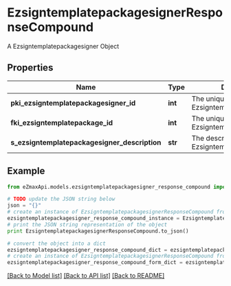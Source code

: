 # EzsigntemplatepackagesignerResponseCompound

A Ezsigntemplatepackagesigner Object

## Properties

Name | Type | Description | Notes
------------ | ------------- | ------------- | -------------
**pki_ezsigntemplatepackagesigner_id** | **int** | The unique ID of the Ezsigntemplatepackagesigner | 
**fki_ezsigntemplatepackage_id** | **int** | The unique ID of the Ezsigntemplatepackage | 
**s_ezsigntemplatepackagesigner_description** | **str** | The description of the Ezsigntemplatepackagesigner | 

## Example

```python
from eZmaxApi.models.ezsigntemplatepackagesigner_response_compound import EzsigntemplatepackagesignerResponseCompound

# TODO update the JSON string below
json = "{}"
# create an instance of EzsigntemplatepackagesignerResponseCompound from a JSON string
ezsigntemplatepackagesigner_response_compound_instance = EzsigntemplatepackagesignerResponseCompound.from_json(json)
# print the JSON string representation of the object
print EzsigntemplatepackagesignerResponseCompound.to_json()

# convert the object into a dict
ezsigntemplatepackagesigner_response_compound_dict = ezsigntemplatepackagesigner_response_compound_instance.to_dict()
# create an instance of EzsigntemplatepackagesignerResponseCompound from a dict
ezsigntemplatepackagesigner_response_compound_form_dict = ezsigntemplatepackagesigner_response_compound.from_dict(ezsigntemplatepackagesigner_response_compound_dict)
```
[[Back to Model list]](../README.md#documentation-for-models) [[Back to API list]](../README.md#documentation-for-api-endpoints) [[Back to README]](../README.md)



